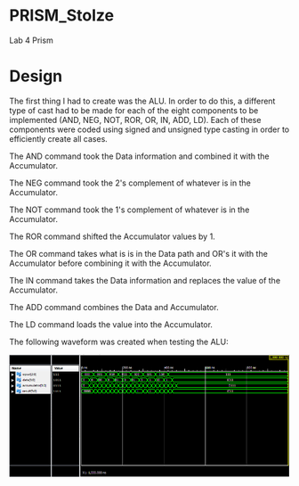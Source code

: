 PRISM_Stolze
============

Lab 4 Prism 


# Design

The first thing I had to create was the ALU.  In order to do this, a different type of cast had to be made for each of the eight components to be implemented (AND, NEG, NOT, ROR, OR, IN, ADD, LD).  Each of these components were coded using signed and unsigned type casting in order to efficiently create all cases.  

The AND command took the Data information and combined it with the Accumulator.

The NEG command took the 2's complement of whatever is in the Accumulator.

The NOT command took the 1's complement of whatever is in the Accumulator.

The ROR command shifted the Accumulator values by 1.

The OR command takes what is is in the Data path and OR's it with the Accumulator before combining it with the Accumulator.

The IN command takes the Data information and replaces the value of the Accumulator.

The ADD command combines the Data and Accumulator.

The LD command loads the value into the Accumulator. 




The following waveform was created when testing the ALU: 

![alt text](https://raw.githubusercontent.com/aaronstolze/PRISM_Stolze/master/ALU_Waveform.PNG "ALU Waveform")


